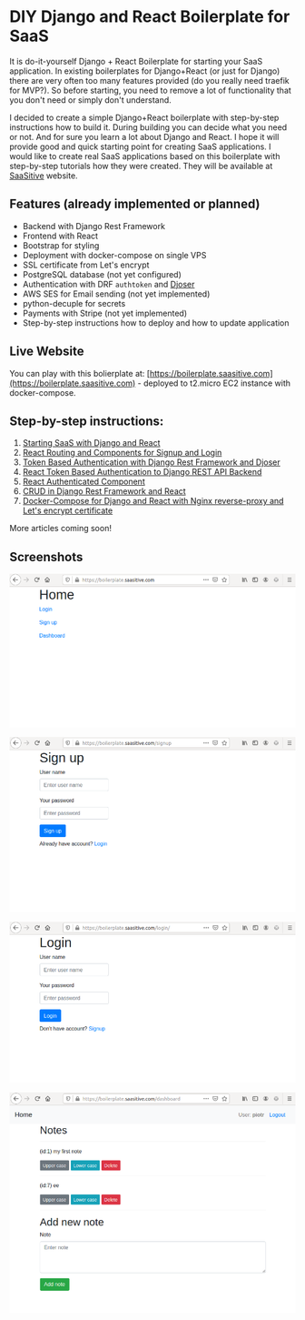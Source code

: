 # DIY Django and React Boilerplate for SaaS

It is do-it-yourself Django + React Boilerplate for starting your SaaS application. In existing boilerplates for Django+React (or just for Django) there are very often too many features provided (do you really need traefik for MVP?). So before starting, you need to remove a lot of functionality that you don't need or simply don't understand. 

I decided to create a simple Django+React boilerplate with step-by-step instructions how to build it. During building you can decide what you need or not. And for sure you learn a lot about Django and React. I hope it will provide good and quick starting point for creating SaaS applications. I would like to create real SaaS applications based on this boilerplate with step-by-step tutorials how they were created. They will be available at [SaaSitive](https://saasitive.com) website.

## Features (already implemented or planned)

- Backend with Django Rest Framework
- Frontend with React 
- Bootstrap for styling
- Deployment with docker-compose on single VPS
- SSL certificate from Let's encrypt
- PostgreSQL database (not yet configured)
- Authentication with DRF `authtoken` and [Djoser](https://djoser.readthedocs.io/en/latest/)
- AWS SES for Email sending (not yet implemented)
- python-decuple for secrets
- Payments with Stripe (not yet implemented)
- Step-by-step instructions how to deploy and how to update application

## Live Website

You can play with this bolierplate at: [https://boilerplate.saasitive.com](https://boilerplate.saasitive.com) - deployed to t2.micro EC2 instance with docker-compose.

## Step-by-step instructions:
1. [Starting SaaS with Django and React](https://saasitive.com/tutorial/django-react-boilerplate-saas/) 
2. [React Routing and Components for Signup and Login](https://saasitive.com/tutorial/react-routing-components-signup-login/)
3. [Token Based Authentication with Django Rest Framework and Djoser](https://saasitive.com/tutorial/token-based-authentication-django-rest-framework-djoser/)
4. [React Token Based Authentication to Django REST API Backend](https://saasitive.com/tutorial/react-token-based-authentication-django/)
5. [React Authenticated Component](https://saasitive.com/tutorial/react-authenticated-component/) 
6. [CRUD in Django Rest Framework and React](https://saasitive.com/tutorial/crud-django-rest-framework-react/)
7. [Docker-Compose for Django and React with Nginx reverse-proxy and Let's encrypt certificate](https://saasitive.com/tutorial/docker-compose-django-react-nginx-let-s-encrypt/)

More articles coming soon!

## Screenshots

<kbd><img src="https://raw.githubusercontent.com/saasitive/media/main/home_view.png" /></kbd>

<kbd><img src="https://raw.githubusercontent.com/saasitive/media/main/signup.png" /></kbd>

<kbd><img src="https://raw.githubusercontent.com/saasitive/media/main/login.png" /></kbd>

<kbd><img src="https://raw.githubusercontent.com/saasitive/media/main/dashboard.png" /></kbd>
